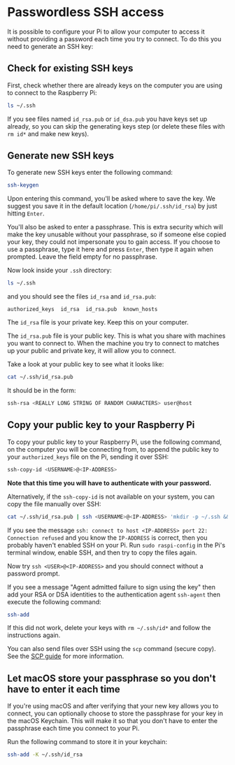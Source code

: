 # Passwordless SSH access

It is possible to configure your Pi to allow your computer to access it without providing a password each time you try to connect. To do this you need to generate an SSH key:

## Check for existing SSH keys

First, check whether there are already keys on the computer you are using to connect to the Raspberry Pi:

```bash
ls ~/.ssh
```

If you see files named `id_rsa.pub` or `id_dsa.pub` you have keys set up already, so you can skip the generating keys step (or delete these files with `rm id*` and make new keys).

## Generate new SSH keys

To generate new SSH keys enter the following command:

```bash
ssh-keygen
```

Upon entering this command, you'll be asked where to save the key. We suggest you save it in the default location (`/home/pi/.ssh/id_rsa`) by just hitting `Enter`.

You'll also be asked to enter a passphrase. This is extra security which will make the key unusable without your passphrase, so if someone else copied your key, they could not impersonate you to gain access. If you choose to use a passphrase, type it here and press `Enter`, then type it again when prompted. Leave the field empty for no passphrase.

Now look inside your `.ssh` directory:

```bash
ls ~/.ssh
```

and you should see the files `id_rsa` and `id_rsa.pub`:

```
authorized_keys  id_rsa  id_rsa.pub  known_hosts
```

The `id_rsa` file is your private key. Keep this on your computer.

The `id_rsa.pub` file is your public key. This is what you share with machines you want to connect to. When the machine you try to connect to matches up your public and private key, it will allow you to connect.

Take a look at your public key to see what it looks like:

```bash
cat ~/.ssh/id_rsa.pub
```

It should be in the form:

```bash
ssh-rsa <REALLY LONG STRING OF RANDOM CHARACTERS> user@host
```

<a name="copy-your-public-key-to-your-raspberry-pi"></a>
## Copy your public key to your Raspberry Pi

To copy your public key to your Raspberry Pi, use the following command, on the computer you will be connecting from, to append the public key to your `authorized_keys` file on the Pi, sending it over SSH:

```bash
ssh-copy-id <USERNAME>@<IP-ADDRESS>
```

**Note that this time you will have to authenticate with your password.**

Alternatively, if the `ssh-copy-id` is not available on your system, you can copy the file manually over SSH:

```bash
cat ~/.ssh/id_rsa.pub | ssh <USERNAME>@<IP-ADDRESS> 'mkdir -p ~/.ssh && cat >> ~/.ssh/authorized_keys'
```

If you see the message `ssh: connect to host <IP-ADDRESS> port 22: Connection refused` and you know the `IP-ADDRESS` is correct, then you probably haven't enabled SSH on your Pi. Run `sudo raspi-config` in the Pi's terminal window, enable SSH, and then try to copy the files again.

Now try `ssh <USER>@<IP-ADDRESS>` and you should connect without a password prompt.

If you see a message "Agent admitted failure to sign using the key" then add your RSA or DSA identities to the authentication agent `ssh-agent` then execute the following command:

```bash
ssh-add
```

If this did not work, delete your keys with `rm ~/.ssh/id*` and follow the instructions again.

You can also send files over SSH using the `scp` command (secure copy). See the [SCP guide](scp.md) for more information.

## Let macOS store your passphrase so you don't have to enter it each time

If you're using macOS and after verifying that your new key allows you to connect, you can optionally choose to store the passphrase for your key in the macOS Keychain. This will make it so that you don't have to enter the passphrase each time you connect to your Pi.

Run the following command to store it in your keychain:

```bash
ssh-add -K ~/.ssh/id_rsa
```
